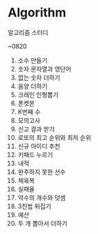 # Algorithm
알고리즘 스터디


~0820 

1. 소수 만들기
2. 숫자 문자열과 영단어
3. 없는 숫자 더하기
4. 음양 더하기
5. 크레인 인형뽑기
6. 폰켓몬
7. K번째 수
8. 모의고사
9. 신고 결과 받기
10. 로또의 최고 순위와 최저 순위
11. 신규 아이디 추천
12. 키패드 누르기
13. 내적
14. 완주하지 못한 선수
15. 체육복
16. 실패율
17. 약수의 개수와 덧셈
18. 3진법 뒤집기
19. 예산
20. 두 개 뽑아서 더하기
